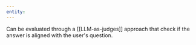 ```yaml
---
entity:
---
```

Can be evaluated through a [[LLM-as-judges]] approach that check if the answer is aligned with the user's question. 